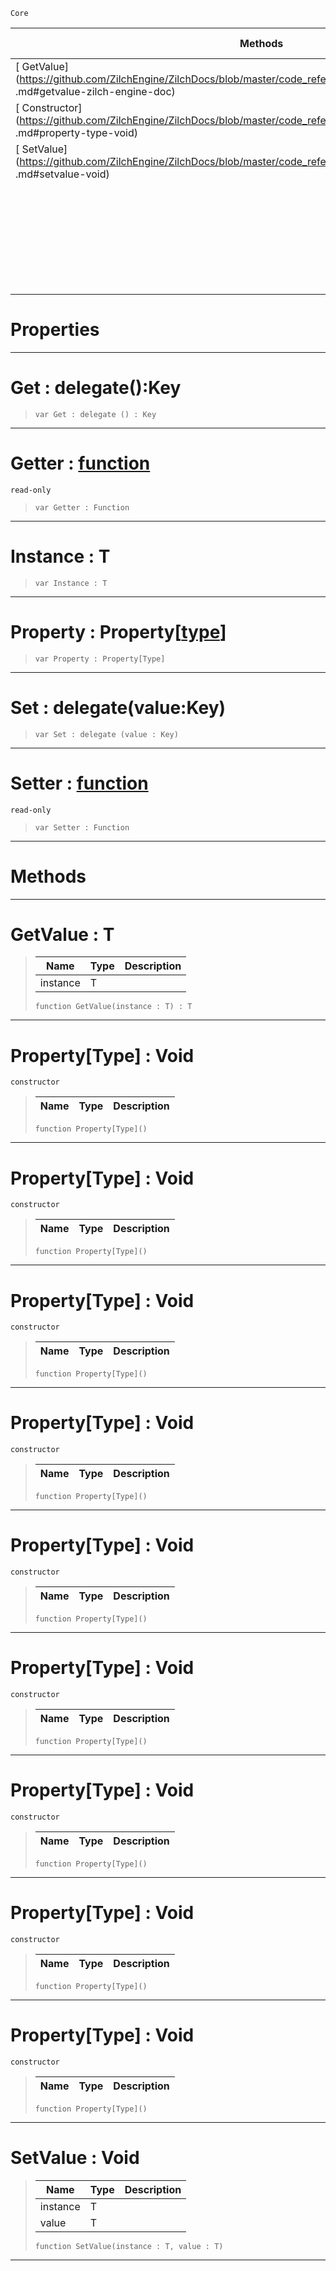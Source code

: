  `Core`

|Methods|Properties|Base Classes|Derived Classes|
|---|---|---|---|
|[ GetValue](https://github.com/ZilchEngine/ZilchDocs/blob/master/code_reference/nada_base_types/property_type .md#getvalue-zilch-engine-doc)|[[zilch_engine_documentation/code_reference/nada_base_types/property_type /#get-delegate () : key | Get]]| | |
|[ Constructor](https://github.com/ZilchEngine/ZilchDocs/blob/master/code_reference/nada_base_types/property_type .md#property-type-void)|[ Getter](https://github.com/ZilchEngine/ZilchDocs/blob/master/code_reference/nada_base_types/property_type .md#getter-zilch-engine-docum)| | |
|[ SetValue](https://github.com/ZilchEngine/ZilchDocs/blob/master/code_reference/nada_base_types/property_type .md#setvalue-void)|[ Instance](https://github.com/ZilchEngine/ZilchDocs/blob/master/code_reference/nada_base_types/property_type .md#instance-t)| | |
| |[ Property](https://github.com/ZilchEngine/ZilchDocs/blob/master/code_reference/nada_base_types/property_type .md#property-zilch-engine-doc)| | |
| |[[zilch_engine_documentation/code_reference/nada_base_types/property_type /#set-delegate (value : ke | Set]]| | |
| |[ Setter](https://github.com/ZilchEngine/ZilchDocs/blob/master/code_reference/nada_base_types/property_type .md#setter-zilch-engine-docum)| | |


 #  Properties


---  
 #  Get : delegate():Key

> 
> ``` lang=cpp, name=Nada
> var Get : delegate () : Key


---  
 #  Getter : [function](https://github.com/ZilchEngine/ZilchDocs/blob/master/code_reference/nada_base_types/function.md)

 `read-only`

> 
> ``` lang=cpp, name=Nada
> var Getter : Function


---  
 #  Instance : T

> 
> ``` lang=cpp, name=Nada
> var Instance : T


---  
 #  Property : Property[[type](https://github.com/ZilchEngine/ZilchDocs/blob/master/code_reference/nada_base_types/type.md)]

> 
> ``` lang=cpp, name=Nada
> var Property : Property[Type]


---  
 #  Set : delegate(value:Key)

> 
> ``` lang=cpp, name=Nada
> var Set : delegate (value : Key)


---  
 #  Setter : [function](https://github.com/ZilchEngine/ZilchDocs/blob/master/code_reference/nada_base_types/function.md)

 `read-only`

> 
> ``` lang=cpp, name=Nada
> var Setter : Function


---  
 #  Methods


---  
 #  GetValue : T

> 
> |Name|Type|Description|
> |---|---|---|
> |instance|T| |
> ``` lang=cpp, name=Nada
> function GetValue(instance : T) : T
> ``` 


---  
 #  Property[Type] : Void

 `constructor`

> 
> |Name|Type|Description|
> |---|---|---|
> ``` lang=cpp, name=Nada
> function Property[Type]()
> ``` 


---  
 #  Property[Type] : Void

 `constructor`

> 
> |Name|Type|Description|
> |---|---|---|
> ``` lang=cpp, name=Nada
> function Property[Type]()
> ``` 


---  
 #  Property[Type] : Void

 `constructor`

> 
> |Name|Type|Description|
> |---|---|---|
> ``` lang=cpp, name=Nada
> function Property[Type]()
> ``` 


---  
 #  Property[Type] : Void

 `constructor`

> 
> |Name|Type|Description|
> |---|---|---|
> ``` lang=cpp, name=Nada
> function Property[Type]()
> ``` 


---  
 #  Property[Type] : Void

 `constructor`

> 
> |Name|Type|Description|
> |---|---|---|
> ``` lang=cpp, name=Nada
> function Property[Type]()
> ``` 


---  
 #  Property[Type] : Void

 `constructor`

> 
> |Name|Type|Description|
> |---|---|---|
> ``` lang=cpp, name=Nada
> function Property[Type]()
> ``` 


---  
 #  Property[Type] : Void

 `constructor`

> 
> |Name|Type|Description|
> |---|---|---|
> ``` lang=cpp, name=Nada
> function Property[Type]()
> ``` 


---  
 #  Property[Type] : Void

 `constructor`

> 
> |Name|Type|Description|
> |---|---|---|
> ``` lang=cpp, name=Nada
> function Property[Type]()
> ``` 


---  
 #  Property[Type] : Void

 `constructor`

> 
> |Name|Type|Description|
> |---|---|---|
> ``` lang=cpp, name=Nada
> function Property[Type]()
> ``` 


---  
 #  SetValue : Void

> 
> |Name|Type|Description|
> |---|---|---|
> |instance|T| |
> |value|T| |
> ``` lang=cpp, name=Nada
> function SetValue(instance : T, value : T)
> ``` 


---  
 

 